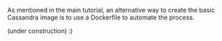 As mentioned in the main tutorial, an alternative way to create the basic Cassandra image is to use a Dockerfile to automate the process.

(under construction) :)

